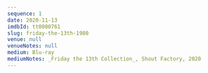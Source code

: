 ```yaml
---
sequence: 1
date: 2020-11-13
imdbId: tt0080761
slug: friday-the-13th-1980
venue: null
venueNotes: null
medium: Blu-ray
mediumNotes: _Friday the 13th Collection_, Shout Factory, 2020
---
```


